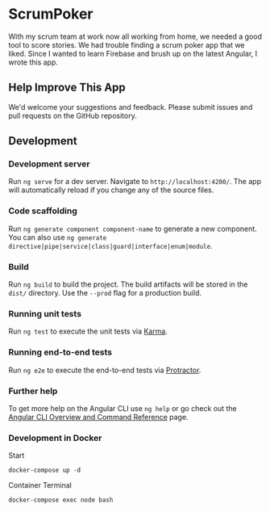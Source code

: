 # ScrumPoker

With my scrum team at work now all working from home, we needed a good tool to score stories.  We had trouble finding a scrum poker app that we liked.  Since I wanted to learn Firebase and brush up on the latest Angular, I wrote this app.

## Help Improve This App
We'd welcome your suggestions and feedback. Please submit issues and pull requests on the GitHub repository.


## Development
### Development server

Run `ng serve` for a dev server. Navigate to `http://localhost:4200/`. The app will automatically reload if you change any of the source files.

### Code scaffolding

Run `ng generate component component-name` to generate a new component. You can also use `ng generate directive|pipe|service|class|guard|interface|enum|module`.

### Build

Run `ng build` to build the project. The build artifacts will be stored in the `dist/` directory. Use the `--prod` flag for a production build.

### Running unit tests

Run `ng test` to execute the unit tests via [Karma](https://karma-runner.github.io).

### Running end-to-end tests

Run `ng e2e` to execute the end-to-end tests via [Protractor](http://www.protractortest.org/).

### Further help

To get more help on the Angular CLI use `ng help` or go check out the [Angular CLI Overview and Command Reference](https://angular.io/cli) page.

### Development in Docker

Start 
```
docker-compose up -d
```

Container Terminal
```
docker-compose exec node bash
```

